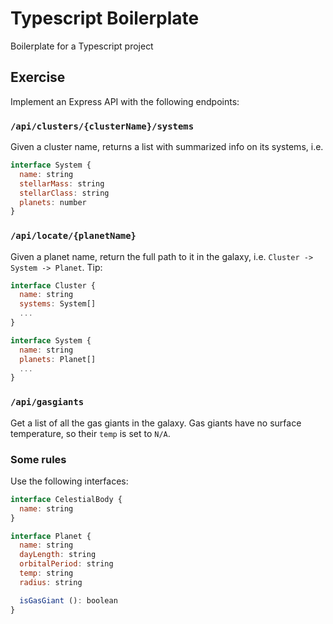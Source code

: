 # Typescript Boilerplate
Boilerplate for a Typescript project

## Exercise

Implement an Express API with the following endpoints:

### `/api/clusters/{clusterName}/systems`
Given a cluster name, returns a list with summarized info on its systems, i.e.
```javascript
interface System {
  name: string
  stellarMass: string
  stellarClass: string
  planets: number
}
```

### `/api/locate/{planetName}`
Given a planet name, return the full path to it in the galaxy, i.e. `Cluster -> System -> Planet`. Tip:
```javascript
interface Cluster {
  name: string
  systems: System[]
  ...
}

interface System {
  name: string
  planets: Planet[]
  ...
}
```

### `/api/gasgiants`
Get a list of all the gas giants in the galaxy. Gas giants have no surface temperature, so their `temp` is set to `N/A`.

### Some rules
Use the following interfaces:
```javascript
interface CelestialBody {
  name: string
}

interface Planet {
  name: string
  dayLength: string
  orbitalPeriod: string
  temp: string
  radius: string

  isGasGiant (): boolean
}
```